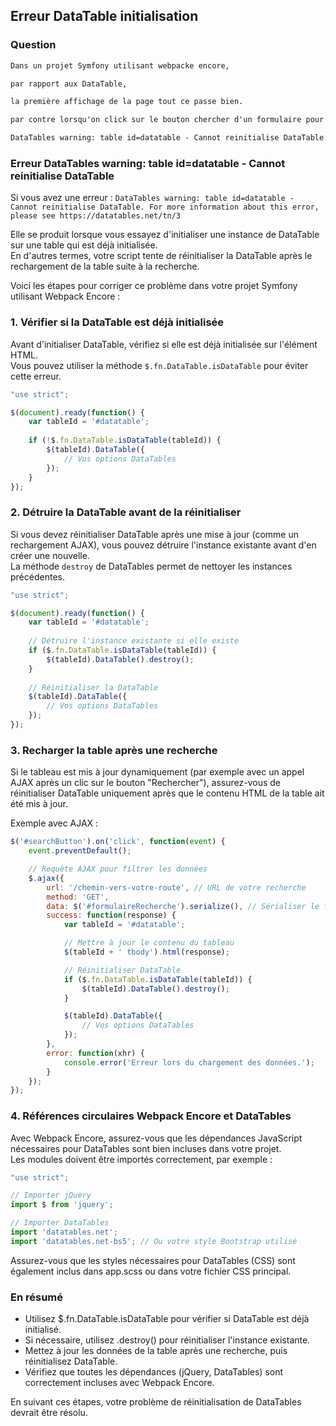## Erreur DataTable initialisation

### Question

```txt
Dans un projet Symfony utilisant webpacke encore,

par rapport aux DataTable, 

la première affichage de la page tout ce passe bien.

par contre lorsqu'on click sur le bouton chercher d'un formulaire pour filtrer un tableau, larche se recharge et il retourne cette erreur dans une popup :

DataTables warning: table id=datatable - Cannot reinitialise DataTable. For more information about this error, please see https://datatables.net/tn/3
```

### Erreur DataTables warning: table id=datatable - Cannot reinitialise DataTable

Si vous avez une erreur : 
`DataTables warning: table id=datatable - Cannot reinitialise DataTable. For more information about this error, please see https://datatables.net/tn/3` 

Elle se produit lorsque vous essayez d'initialiser une instance de DataTable sur une table qui est déjà initialisée. <br>
En d'autres termes, votre script tente de réinitialiser la DataTable après le rechargement de la table suite à la recherche.

Voici les étapes pour corriger ce problème dans votre projet Symfony utilisant Webpack Encore :

### 1. Vérifier si la DataTable est déjà initialisée

Avant d'initialiser DataTable, vérifiez si elle est déjà initialisée sur l'élément HTML.<br>
Vous pouvez utiliser la méthode `$.fn.DataTable.isDataTable` pour éviter cette erreur.

```js
"use strict";

$(document).ready(function() {
    var tableId = '#datatable';
    
    if (!$.fn.DataTable.isDataTable(tableId)) {
        $(tableId).DataTable({
            // Vos options DataTables
        });
    }
});
```

### 2. Détruire la DataTable avant de la réinitialiser

Si vous devez réinitialiser DataTable après une mise à jour (comme un rechargement AJAX), vous pouvez détruire l'instance existante avant d'en créer une nouvelle. <br>
La méthode `destroy` de DataTables permet de nettoyer les instances précédentes.

```js
"use strict";

$(document).ready(function() {
    var tableId = '#datatable';
    
    // Détruire l'instance existante si elle existe
    if ($.fn.DataTable.isDataTable(tableId)) {
        $(tableId).DataTable().destroy();
    }
    
    // Réinitialiser la DataTable
    $(tableId).DataTable({
        // Vos options DataTables
    });
});
```

### 3. Recharger la table après une recherche

Si le tableau est mis à jour dynamiquement (par exemple avec un appel AJAX après un clic sur le bouton "Rechercher"), assurez-vous de réinitialiser DataTable uniquement après que le contenu HTML de la table ait été mis à jour.

Exemple avec AJAX :

```js
$('#searchButton').on('click', function(event) {
    event.preventDefault();

    // Requête AJAX pour filtrer les données
    $.ajax({
        url: '/chemin-vers-votre-route', // URL de votre recherche
        method: 'GET',
        data: $('#formulaireRecherche').serialize(), // Sérialiser le formulaire
        success: function(response) {
            var tableId = '#datatable';

            // Mettre à jour le contenu du tableau
            $(tableId + ' tbody').html(response);

            // Réinitialiser DataTable
            if ($.fn.DataTable.isDataTable(tableId)) {
                $(tableId).DataTable().destroy();
            }

            $(tableId).DataTable({
                // Vos options DataTables
            });
        },
        error: function(xhr) {
            console.error('Erreur lors du chargement des données.');
        }
    });
});
```

### 4. Références circulaires Webpack Encore et DataTables

Avec Webpack Encore, assurez-vous que les dépendances JavaScript nécessaires pour DataTables sont bien incluses dans votre projet. <br>
Les modules doivent être importés correctement, par exemple :

```js
"use strict";

// Importer jQuery
import $ from 'jquery';

// Importer DataTables
import 'datatables.net';
import 'datatables.net-bs5'; // Ou votre style Bootstrap utilisé
```

Assurez-vous que les styles nécessaires pour DataTables (CSS) sont également inclus dans app.scss ou dans votre fichier CSS principal.

### En résumé

- Utilisez $.fn.DataTable.isDataTable pour vérifier si DataTable est déjà initialisé.
- Si nécessaire, utilisez .destroy() pour réinitialiser l'instance existante.
- Mettez à jour les données de la table après une recherche, puis réinitialisez DataTable.
- Vérifiez que toutes les dépendances (jQuery, DataTables) sont correctement incluses avec Webpack Encore.

En suivant ces étapes, votre problème de réinitialisation de DataTables devrait être résolu.